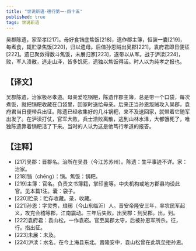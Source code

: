 ```yaml
---
title: "世说新语-德行第一-四十五"
published: true
tags: 世说新语
---
```


吴郡陈遗，家至孝[217]。母好食铛底焦饭[218]，遗作郡主簿，恒装一囊[219]，每煮食，辄贮录焦饭[220]，归以遗母。后值孙恩贼出吴郡[221]，袁府君即日便征[222]。遗已聚敛得数斗焦饭，未展归家[223]，遂带以从军。战于沪渎[224]，败，军人溃散，逃走山泽，皆多饥死，遗独以焦饭得活。时人以为纯孝之报也。

## 【译文】

吴郡陈遗，治家极尽孝道。母亲爱吃锅粑，陈遗作郡主簿，总是带一个口袋，每次煮饭，就把锅粑收藏在口袋里，回家时送给母亲。后来正当孙恩叛贼攻入吴郡，袁府君当日便带兵出征。陈遗已经收集好的几斗锅粑，来不及送回家，就带着它随军出发了。在沪渎打仗，官军大败，兵士溃败离散，逃到山林水泽，大都饿死了，唯独陈遗靠着锅粑活了下来。当时的人认为这是他笃行孝道的报答。

## 【注释】

- [217]吴郡：晋郡名。治所在吴县（今江苏苏州）。陈遗：生平事迹不详。家：治家。
- [218]铛（chēng）：锅。焦饭：锅粑。
- [219]主簿：官名。负责文书簿籍，掌印鉴等。中央机构或地方郡县均设此官。见本篇1注。囊：袋子。
- [220]贮录：贮存收藏。录，收藏。
- [221]孙恩：字灵秀，琅琊（今山东临沂）人。晋安帝隆安三年，率农民军起义，攻克会稽等郡，江南震动。三年后失败。出吴郡：到吴郡。出，到。
- [222]袁府君：袁山松，一作袁崧。官至吴郡太守，后被孙恩军所杀。征，行。指出征。
- [223]未展：未及。
- [224]沪渎：水名。在今上海县东北。晋隆安中，袁山松曾在此筑垒拒孙恩。
